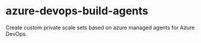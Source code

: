 # azure-devops-build-agents
Create custom private scale sets based on azure managed agents for Azure DevOps.
